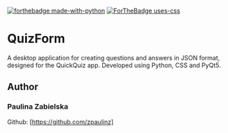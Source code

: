 [![forthebadge made-with-python](http://ForTheBadge.com/images/badges/made-with-python.svg)](https://www.python.org/)
[![ForTheBadge uses-css](http://ForTheBadge.com/images/badges/uses-css.svg)](http://ForTheBadge.com)

# QuizForm
A desktop application for creating questions and answers in JSON format, designed for the QuickQuiz app. Developed using Python, CSS and PyQt5.

## Author
### Paulina Zabielska 
Github: [https://github.com/zpaulinz]
